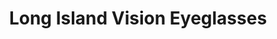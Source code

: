 ---
title: "Long Island Vision Eyeglasses"
url: /valley-stream/long-island-vision-eyeglasses/
shop: Optiker
---